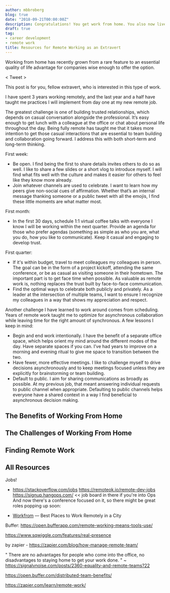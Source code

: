 ```yaml
---
author: mbbroberg
blog: true
date: "2018-09-21T00:00:00Z"
description: Congratulations! You get work from home. You also now live at work.
draft: true
tag:
- career development
- remote work
title: Resources for Remote Working as an Extravert
---
```


Working from home has recently grown from a rare feature to an essential quality of life advantage for companies wise enough to offer the option.

< Tweet >

This post is for you, fellow extravert, who is interested in this type of work.

I have spent 3 years working remotely, and the last year and a half have taught me practices I will implement from day one at my new remote job.

The greatest challenge is one of building trusted relationships, which depends on casual conversation alongside the professional. It’s easy enough to get lunch with a colleague at the office or chat about personal life throughout the day. Being fully remote has taught me that it takes more intention to get those casual interactions that are essential to team building and collaboration going forward. I address this with both short-term and long-term thinking.

First week:

* Be open. I find being the first to share details invites others to do so as well. I like to share a few slides or a short vlog to introduce myself. I will find what fits well with the culture and makes it easier for others to feel like they know more already.
* Join whatever channels are used to celebrate. I want to learn how my peers give non-social cues of affirmation. Whether that’s an internal message thanking someone or a public tweet with all the emojis, I find these little moments are what matter most.

First month:
* In the first 30 days, schedule 1:1 virtual coffee talks with everyone I know I will be working within the next quarter. Provide an agenda for those who prefer agendas (something as simple as who you are, what you do, how you like to communicate). Keep it casual and engaging to develop trust.

First quarter:
* If it's within budget, travel to meet colleagues my colleagues in person. The goal can be in the form of a project kickoff, attending the same conference, or be as casual as visiting someone in their hometown. The important part is to get face time when possible. As valuable as remote work is, nothing replaces the trust built by face-to-face communication.
* Find the optimal ways to celebrate both publicly and privately. As a leader at the intersection of multiple teams, I want to ensure I recognize my colleagues in a way that shows my appreciation and respect.

Another challenge I have learned to work around comes from scheduling. Years of remote work taught me to optimize for asynchronous collaboration while leaving time for the right amount of synchronous. A few lessons I keep in mind:

* Begin and end work intentionally. I have the benefit of a separate office space, which helps orient my mind around the different modes of the day. Have separate spaces if you can. I’ve had years to improve on a morning and evening ritual to give me space to transition between the two.
* Have fewer, more effective meetings. I like to challenge myself to drive decisions asynchronously and to keep meetings focused unless they are explicitly for brainstorming or team building.
* Default to public. I aim for sharing communications as broadly as possible. At my previous job, that meant answering individual requests to public channel when appropriate. Defaulting to public channels helps everyone have a shared context in a way I find beneficial to asynchronous decision making.

## The Benefits of Working From Home


## The Challenges of Working From Home


## Finding Remote Work

## All Resources

Jobs!

* https://stackoverflow.com/jobs
https://remoteok.io/remote-dev-jobs
https://signup.hangops.com/ << job board in there if you're into Ops
And now there's a conference focused on it, so there might be great roles popping up soon:

* [Workfrom](https://workfrom.co/) — Best Places to Work Remotely in a City


Buffer: https://open.bufferapp.com/remote-working-means-tools-use/


https://www.sqwiggle.com/features/real-presence


by zapier - https://zapier.com/blog/how-manage-remote-team/


"
There are no advantages for people who come into the office, no disadvantages to staying home to get your work done.
" ~ https://signalvnoise.com/posts/2360-equality-and-remote-teams?22


https://open.buffer.com/distributed-team-benefits/


https://zapier.com/learn/remote-work/
